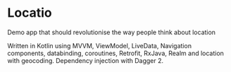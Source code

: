 # Locatio
Demo app that should revolutionise the way people think about location

Written in Kotlin using MVVM, ViewModel, LiveData, Navigation components, databinding, coroutines, Retrofit, RxJava, Realm and location with geocoding.
Dependency injection with Dagger 2. 
